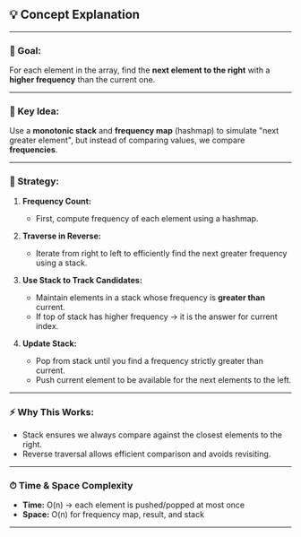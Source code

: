 ## 💡 Concept Explanation

---

### 🔑 Goal:

For each element in the array, find the **next element to the right** with a **higher frequency** than the current one.

---

### 🧠 Key Idea:

Use a **monotonic stack** and **frequency map** (hashmap) to simulate "next greater element", but instead of comparing values, we compare **frequencies**.

---

### 📐 Strategy:

1. **Frequency Count:**
   - First, compute frequency of each element using a hashmap.

2. **Traverse in Reverse:**
   - Iterate from right to left to efficiently find the next greater frequency using a stack.

3. **Use Stack to Track Candidates:**
   - Maintain elements in a stack whose frequency is **greater than** current.
   - If top of stack has higher frequency → it is the answer for current index.

4. **Update Stack:**
   - Pop from stack until you find a frequency strictly greater than current.
   - Push current element to be available for the next elements to the left.

---

### ⚡ Why This Works:

- Stack ensures we always compare against the closest elements to the right.
- Reverse traversal allows efficient comparison and avoids revisiting.

---

### ⏱ Time & Space Complexity

- **Time:** O(n) → each element is pushed/popped at most once  
- **Space:** O(n) for frequency map, result, and stack

---
